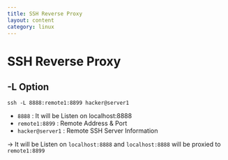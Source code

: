 ```yaml
---
title: SSH Reverse Proxy
layout: content
category: linux
---
```


# SSH Reverse Proxy


## -L Option

`ssh -L 8888:remote1:8899 hacker@server1`

- `8888` : It will be Listen on localhost:8888
- `remote1:8899` : Remote Address & Port
- `hacker@server1` : Remote SSH Server Information


-> It will be Listen on `localhost:8888` and `localhost:8888` will be proxied to `remote1:8899`

